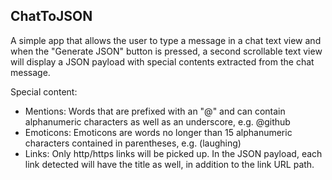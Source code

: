 ## ChatToJSON

A simple app that allows the user to type a message in a chat text view and when the "Generate JSON" button is pressed, a second scrollable text view will display a JSON payload with special contents extracted from the chat message.

Special content:
- Mentions: Words that are prefixed with an "@" and can contain alphanumeric characters as well as an underscore, e.g. @github
- Emoticons: Emoticons are words no longer than 15 alphanumeric characters contained in parentheses, e.g. (laughing)
- Links: Only http/https links will be picked up. In the JSON payload, each link detected will have the title as well, in addition to the link URL path.
